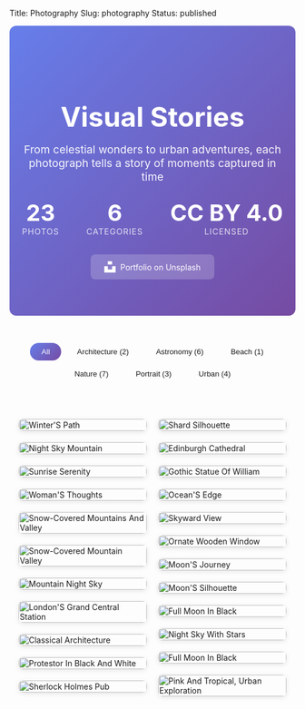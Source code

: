 Title: Photography
Slug: photography
Status: published

<div class="photography-hero">
    <h1 class="hero-title">Visual Stories</h1>
    <p class="hero-subtitle">From celestial wonders to urban adventures, each photograph tells a story of moments captured in time</p>
    <div class="hero-stats">
        <div class="stat-item">
            <span class="stat-number">23</span>
            <span class="stat-label">Photos</span>
        </div>
        <div class="stat-item">
            <span class="stat-number">6</span>
            <span class="stat-label">Categories</span>
        </div>
        <div class="stat-item">
            <span class="stat-number">CC BY 4.0</span>
            <span class="stat-label">Licensed</span>
        </div>
    </div>
    <div class="hero-links">
        <a href="https://unsplash.com/@suicide_chewbacca" target="_blank" class="unsplash-link">
            <svg width="20" height="20" viewBox="0 0 24 24" fill="currentColor">
                <path d="M7.5 6.75V0h9v6.75h-9zm9 3.75H24V24H0V10.5h7.5v6.75h9V10.5z"/>
            </svg>
            Portfolio on Unsplash
        </a>
    </div>
</div>

<div class="photo-filters">
    <button class="filter-btn active" data-filter="all">All</button>
    <button class="filter-btn" data-filter="architecture">Architecture (2)</button>
    <button class="filter-btn" data-filter="astronomy">Astronomy (6)</button>
    <button class="filter-btn" data-filter="beach">Beach (1)</button>
    <button class="filter-btn" data-filter="nature">Nature (7)</button>
    <button class="filter-btn" data-filter="portrait">Portrait (3)</button>
    <button class="filter-btn" data-filter="urban">Urban (4)</button>
</div>
</div>

<div class="photo-masonry" id="photoGallery">
    <div class="photo-card" data-category="nature" data-full="/images/photography/dji_fly_20241223_230636_633_1735013793485_photo.jpg">
        <div class="photo-location">
            <svg width="12" height="12" viewBox="0 0 24 24" fill="currentColor">
                <path d="M12 2C8.13 2 5 5.13 5 9c0 5.25 7 13 7 13s7-7.75 7-13c0-3.87-3.13-7-7-7zm0 9.5c-1.38 0-2.5-1.12-2.5-2.5s1.12-2.5 2.5-2.5 2.5 1.12 2.5 2.5-1.12 2.5-2.5 2.5z"/>
            </svg>
            <span>31.5542, 78.2766</span>
        </div>
        <img src="/images/photography/thumbnails/dji_fly_20241223_230636_633_1735013793485_photo_small.jpg" 
             data-medium="/images/photography/thumbnails/dji_fly_20241223_230636_633_1735013793485_photo_large.jpg"
             alt="Winter'S Path" loading="lazy">
        <div class="photo-overlay">
            <h3>Winter'S Path</h3>
            <p>An aerial image shows a serene, snow-covered landscape. Three black, winding roads cut through the pristine white snow, appearing fresh and untouched. The roads are spaced relatively far apart, meandering gently through the scene. The terrain is mostly flat, with only a few scattered small hills and trees. The area is blanketed in a thick layer of snow, with some darker patches that may be bare ground or patches of grass peeking through. The image is taken from a high vantage point, providing a comprehensive view of the roads, the surrounding landscape, and the patches of darker terrain.</p>
        </div>
    </div>
    <div class="photo-card" data-category="nature" data-full="/images/photography/MON01845.jpg">
        <img src="/images/photography/thumbnails/MON01845_small.jpg" 
             data-medium="/images/photography/thumbnails/MON01845_large.jpg"
             alt="Night Sky Mountain" loading="lazy">
        <div class="photo-overlay">
            <h3>Night Sky Mountain</h3>
            <p>A snow-covered mountain peak reaches towards a night sky filled with countless stars. The mountain's rugged surface is partially obscured by the vast expanse of the starry expanse. The snow appears mostly undisturbed, except for some subtle tracks or patterns created by the weight of snow and possibly animal tracks. The contrast between the dark mountain and the bright night sky creates a striking visual effect. The stars in the sky vary in brightness and size, adding depth and dimension to the image. The overall mood of the image is serene and captivating, with the snow-covered mountain serving as a tranquil backdrop to the starry expanse.</p>
        </div>
    </div>
    <div class="photo-card" data-category="nature" data-full="/images/photography/MON01910.jpg">
        <img src="/images/photography/thumbnails/MON01910_small.jpg" 
             data-medium="/images/photography/thumbnails/MON01910_large.jpg"
             alt="Sunrise Serenity" loading="lazy">
        <div class="photo-overlay">
            <h3>Sunrise Serenity</h3>
            <p>A brown dog lies peacefully on a rocky, snow-dusted surface, its eyes gently closed as it basks in the serene beauty around it. The dog is nestled between the rugged, snow-covered mountains that stretch out into the distance, creating a breathtaking backdrop. The sky above is a clear, vibrant blue, adding to the overall tranquility of the scene. The dog's relaxed posture and peaceful demeanor evoke a sense of peace and contentment, perfectly capturing the essence of nature's gentle touch.</p>
        </div>
    </div>
    <div class="photo-card" data-category="portrait" data-full="/images/photography/MON01938 2.jpg">
        <img src="/images/photography/thumbnails/MON01938 2_small.jpg" 
             data-medium="/images/photography/thumbnails/MON01938 2_large.jpg"
             alt="Woman'S Thoughts" loading="lazy">
        <div class="photo-overlay">
            <h3>Woman'S Thoughts</h3>
            <p>A solitary woman sits on a woven mat, engrossed in her knitting. She wears a vest and long sleeves, and her hands are meticulously working with yarn. Her gaze is directed downwards, lost in the rhythm of her craft. The room around her is dimly lit, emphasizing her solitary presence. The room features a wooden door in the background, a small table with a lamp to the left, and a patterned rug beneath her feet. The black and white photograph captures the woman's quiet concentration as she works on her project.</p>
        </div>
    </div>
    <div class="photo-card" data-category="nature" data-full="/images/photography/MON02014 1.jpg">
        <img src="/images/photography/thumbnails/MON02014 1_small.jpg" 
             data-medium="/images/photography/thumbnails/MON02014 1_large.jpg"
             alt="Snow-Covered Mountains And Valley" loading="lazy">
        <div class="photo-overlay">
            <h3>Snow-Covered Mountains And Valley</h3>
            <p>A breathtaking view of a snow-covered mountain range stretches across the horizon under a clear, pale blue sky. The mountains, bathed in a pristine white of snow, rise majestically in varying shades of white and gray, their peaks reaching towards the sky. The valley below is a stark contrast, with its ground covered in a blanket of snow and scattered patches of dark gray, possibly bare rock or dirt. The image is taken from a high vantage point, offering a panoramic view of the valley and the majestic mountains in the distance. The sun appears to be setting, casting a warm, golden glow over the mountains and the valley. The photograph showcases the natural beauty of this snowy mountain landscape.</p>
        </div>
    </div>
    <div class="photo-card" data-category="nature" data-full="/images/photography/MON02022 1.jpg">
        <img src="/images/photography/thumbnails/MON02022 1_small.jpg" 
             data-medium="/images/photography/thumbnails/MON02022 1_large.jpg"
             alt="Snow-Covered Mountain Valley" loading="lazy">
        <div class="photo-overlay">
            <h3>Snow-Covered Mountain Valley</h3>
            <p>A breathtaking snowy mountain range stretches across the horizon under a clear, pale blue sky. The mountains, blanketed in a pristine layer of snow, rise majestically in varying shades of white and gray, their peaks gleaming under the sunlight. The sun appears to be positioned slightly to the right, casting a warm glow that contrasts beautifully with the cool tones of the snow. In the mid-ground, a dried-up riverbed or valley reveals signs of erosion and barrenness. A dark, possibly rocky, outcropping is visible on the right side of the image, adding depth and contrast to the scene. The image is taken from a high vantage point, providing a panoramic view of the stunning natural landscape.</p>
        </div>
    </div>
    <div class="photo-card" data-category="astronomy" data-full="/images/photography/MON02051 1.jpg">
        <img src="/images/photography/thumbnails/MON02051 1_small.jpg" 
             data-medium="/images/photography/thumbnails/MON02051 1_large.jpg"
             alt="Mountain Night Sky" loading="lazy">
        <div class="photo-overlay">
            <h3>Mountain Night Sky</h3>
            <p>A breathtaking night sky is captured in a mountainous landscape, filled with a multitude of stars. The Milky Way galaxy stretches across the upper portion of the image, its faint glow contrasting with the deep blackness of space. The sky is predominantly dark blue and black, with only a few scattered white stars. A shooting star is visible in the top left corner, adding a sense of movement and wonder to the scene. The silhouette of mountains and trees cuts across the lower portion of the image, framing the vast expanse of the night sky. The mountains appear to be dark brown or black in color, and the trees are mostly obscured by the darkness.</p>
        </div>
    </div>
    <div class="photo-card" data-category="urban" data-full="/images/photography/MON03547 1.jpg">
        <img src="/images/photography/thumbnails/MON03547 1_small.jpg" 
             data-medium="/images/photography/thumbnails/MON03547 1_large.jpg"
             alt="London'S Grand Central Station" loading="lazy">
        <div class="photo-overlay">
            <h3>London'S Grand Central Station</h3>
            <p>A large, ornate white building with a dome and clock tower dominates the scene, set against a clear blue sky. Several Union Jack flags are displayed on the building's facade. People can be seen walking on the sidewalks and crossing the street in front of the building, which is situated near a busy intersection with a traffic light. Several street lamps line the street. In the foreground, a colorful food stand or kiosk adds a vibrant touch to the urban landscape. The image captures the bustling atmosphere of the location, showcasing the architectural beauty and lively street scene.</p>
        </div>
    </div>
    <div class="photo-card" data-category="portrait" data-full="/images/photography/MON03587 1.jpg">
        <img src="/images/photography/thumbnails/MON03587 1_small.jpg" 
             data-medium="/images/photography/thumbnails/MON03587 1_large.jpg"
             alt="Classical Architecture" loading="lazy">
        <div class="photo-overlay">
            <h3>Classical Architecture</h3>
            <p>A solitary figure, dressed in white, strides purposefully along the sidewalk, their head bowed in concentration. They appear to be engrossed in their phone, as if lost in thought or conversation. The sidewalk stretches out in front of them, leading towards a grand, white building that stands tall and imposing. The building is adorned with several windows, a central entrance framed by sturdy columns, and ornate decorations above the windows, adding to its majestic appearance. A statue is perched atop the building, overlooking the scene. The overall atmosphere of the image is serene and contemplative, with the person as the focal point of the composition.</p>
        </div>
    </div>
    <div class="photo-card" data-category="urban" data-full="/images/photography/MON03648 1.jpg">
        <img src="/images/photography/thumbnails/MON03648 1_small.jpg" 
             data-medium="/images/photography/thumbnails/MON03648 1_large.jpg"
             alt="Protestor In Black And White" loading="lazy">
        <div class="photo-overlay">
            <h3>Protestor In Black And White</h3>
            <p>A diverse crowd gathers in a city street, their colorful attire and signs creating a vibrant tapestry of protest and solidarity. The scene is captured from a slightly elevated perspective, offering a comprehensive view of this gathering. The crowd is diverse, with people of various ages and ethnicities present. Many are wearing high-visibility vests, symbolizing their vigilance and determination to stand out amidst the urban backdrop. 

In the center of the image, a woman stands out with her hand extended, seemingly reaching out to connect with others or convey a powerful message. She is dressed in a black and white patterned shawl and carries a white bag adorned with a green logo. Her presence adds a touch of color and dynamism to the otherwise monochrome scene.

The street itself is lined with buildings, further emphasizing the city setting of the protest. Various signs and banners are visible, conveying messages of unity and opposition to the perceived injustice. Some signs are written in languages other than English, reflecting the global nature of the event. 

The overall atmosphere of the image is one of collective action and collective purpose, reflecting the spirit of a protest or demonstration.</p>
        </div>
    </div>
    <div class="photo-card" data-category="nature" data-full="/images/photography/MON03693.jpg">
        <img src="/images/photography/thumbnails/MON03693_small.jpg" 
             data-medium="/images/photography/thumbnails/MON03693_large.jpg"
             alt="Sherlock Holmes Pub" loading="lazy">
        <div class="photo-overlay">
            <h3>Sherlock Holmes Pub</h3>
            <p>A charming Sherlock Holmes pub, nestled in the heart of London, exudes an air of mystery and intrigue. The building's exterior is adorned with hanging lanterns, casting a warm glow that illuminates the bustling outdoor seating area. Patrons are enjoying their time, seated at tables adorned with vibrant green umbrellas, creating a cozy and inviting atmosphere.

The interior of the pub is visible through the large windows, showcasing a dimly lit interior with wooden furniture and decorative elements. The ambiance is further enhanced by the presence of potted plants and hanging baskets, adding a touch of nature and elegance to the establishment.

In the background, a solitary figure walks by, adding a dynamic element to the otherwise static scene. The overall composition of the image is harmonious, capturing the essence of a classic British pub while also inviting the viewer to imagine themselves there.</p>
        </div>
    </div>
    <div class="photo-card" data-category="urban" data-full="/images/photography/MON03841.jpg">
        <img src="/images/photography/thumbnails/MON03841_small.jpg" 
             data-medium="/images/photography/thumbnails/MON03841_large.jpg"
             alt="Shard Silhouette" loading="lazy">
        <div class="photo-overlay">
            <h3>Shard Silhouette</h3>
            <p>In the heart of the city, a towering skyscraper stands resplendent under the vast, cloudy sky. Its glass facade gleams like diamonds scattered across the sky, reflecting the surrounding scenery. The building is nestled amidst a grove of trees, their dark silhouettes contrasting sharply with the lighter hues of the skyscraper. The trees appear lush and verdant, adding a touch of nature's serenity to the urban landscape. The building's pointed top reaches towards the sky, symbolizing ambition and progress. Beside it, a body of water stretches out, mirroring the sky above and creating a harmonious balance between the man-made structure and the natural environment. The water also reflects some of the city lights, adding a subtle glow to the scene.</p>
        </div>
    </div>
    <div class="photo-card" data-category="urban" data-full="/images/photography/MON04024 1.jpg">
        <img src="/images/photography/thumbnails/MON04024 1_small.jpg" 
             data-medium="/images/photography/thumbnails/MON04024 1_large.jpg"
             alt="Edinburgh Cathedral" loading="lazy">
        <div class="photo-overlay">
            <h3>Edinburgh Cathedral</h3>
            <p>The mood or atmosphere of this photo is serene and contemplative. The image features a city street with tall, old buildings and a church in the background, creating a sense of history and tranquility. The church, with its tall spire, stands out prominently in the scene, emphasizing the architectural beauty and grandeur of the area. The combination of the church, the old buildings, and the urban setting evokes a peaceful and contemplative mood.</p>
        </div>
    </div>
    <div class="photo-card" data-category="architecture" data-full="/images/photography/MON04063 1.jpg">
        <img src="/images/photography/thumbnails/MON04063 1_small.jpg" 
             data-medium="/images/photography/thumbnails/MON04063 1_large.jpg"
             alt="Gothic Statue Of William" loading="lazy">
        <div class="photo-overlay">
            <h3>Gothic Statue Of William</h3>
            <p>A majestic statue of a man dressed in a robe and hat stands tall against a backdrop of a cloudy sky. The man appears to be holding something in his left hand. The statue, which has a dark, possibly bronze or metal, finish, sits atop an intricately carved stone pedestal. The pedestal boasts ornate carvings and features a relief of several figures, including what look like horses and possibly other people. In the distance, parts of the buildings surrounding the statue are visible, showing some architectural details. The overall color palette of the image is dominated by shades of gray and blue.</p>
        </div>
    </div>
    <div class="photo-card" data-category="beach" data-full="/images/photography/IMG_3197.JPG">
        <div class="photo-location">
            <svg width="12" height="12" viewBox="0 0 24 24" fill="currentColor">
                <path d="M12 2C8.13 2 5 5.13 5 9c0 5.25 7 13 7 13s7-7.75 7-13c0-3.87-3.13-7-7-7zm0 9.5c-1.38 0-2.5-1.12-2.5-2.5s1.12-2.5 2.5-2.5 2.5 1.12 2.5 2.5-1.12 2.5-2.5 2.5z"/>
            </svg>
            <span>43.9504, -77.3420</span>
        </div>
        <img src="/images/photography/thumbnails/IMG_3197_small.jpg" 
             data-medium="/images/photography/thumbnails/IMG_3197_large.jpg"
             alt="Ocean'S Edge" loading="lazy">
        <div class="photo-overlay">
            <h3>Ocean'S Edge</h3>
            <p>A weathered piece of driftwood rests on a light gray, pebble-strewn beach, positioned near the center of the image. The driftwood is oriented horizontally and shows signs of exposure to the elements. Its rough texture contrasts with the smooth surface of the surrounding sand. The beach extends to a light blue body of water, which stretches out towards the horizon. The water appears calm, with subtle ripples or waves visible on its surface. The sky above is a light blue color, dotted with fluffy white clouds.</p>
        </div>
    </div>
    <div class="photo-card" data-category="nature" data-full="/images/photography/IMG_3760.JPG">
        <div class="photo-location">
            <svg width="12" height="12" viewBox="0 0 24 24" fill="currentColor">
                <path d="M12 2C8.13 2 5 5.13 5 9c0 5.25 7 13 7 13s7-7.75 7-13c0-3.87-3.13-7-7-7zm0 9.5c-1.38 0-2.5-1.12-2.5-2.5s1.12-2.5 2.5-2.5 2.5 1.12 2.5 2.5-1.12 2.5-2.5 2.5z"/>
            </svg>
            <span>50.1188, -122.9552</span>
        </div>
        <img src="/images/photography/thumbnails/IMG_3760_small.jpg" 
             data-medium="/images/photography/thumbnails/IMG_3760_large.jpg"
             alt="Skyward View" loading="lazy">
        <div class="photo-overlay">
            <h3>Skyward View</h3>
            <p>Under a vast, azure sky, a serene scene unfolds. A towering, majestic cloud, resplendent with white and fluffy, stretches towards the horizon, its presence commanding attention. In the distance, a quaint cluster of buildings, crafted from wood and stone, stands proudly, their brown hues blending harmoniously with the natural backdrop. The buildings appear small from the perspective of the image, yet they exude a sense of tranquility and harmony with their surroundings. Trees, lush and verdant, flank the buildings, adding a touch of green to the scene. A street lamp, positioned centrally, punctuates the landscape, casting a soft glow that enhances the overall serenity of this picturesque setting.</p>
        </div>
    </div>
    <div class="photo-card" data-category="architecture" data-full="/images/photography/carved-wooden-door.jpg">
        <img src="/images/photography/thumbnails/carved-wooden-door_small.jpg" 
             data-medium="/images/photography/thumbnails/carved-wooden-door_large.jpg"
             alt="Ornate Wooden Window" loading="lazy">
        <div class="photo-overlay">
            <h3>Ornate Wooden Window</h3>
            <p>A small, ornate window is set into a stone wall, framed by two detailed, carved stone columns that extend outward and upward. The window is divided into multiple panes, each secured with dark metal hardware. The wooden window frame and surrounding stonework are adorned with intricate carvings, adding a touch of antiquity and grandeur to the scene. The stone wall surrounding the window is a light tan or beige color, and the window itself is a dark brown or reddish-brown wood. The image is taken from a slightly angled perspective, giving the viewer a sense of the window's size and grandeur.</p>
        </div>
    </div>
    <div class="photo-card" data-category="astronomy" data-full="/images/photography/lunar-eclipse-phases.jpg">
        <img src="/images/photography/thumbnails/lunar-eclipse-phases_small.jpg" 
             data-medium="/images/photography/thumbnails/lunar-eclipse-phases_large.jpg"
             alt="Moon'S Journey" loading="lazy">
        <div class="photo-overlay">
            <h3>Moon'S Journey</h3>
            <p>A captivating celestial spectacle unfolds in a mesmerizing circle, resembling a captivating moonlit night. The moon, bathed in a rich, deep reddish-brown hue, takes on a celestial dance, moving from left to right across the vast expanse of the black void. The moon's journey is marked by subtle variations in color and intensity, hinting at the intricate workings of celestial mechanics and the passage of time. The image captures the moon's transformation, evoking a sense of wonder and awe in the observer.</p>
        </div>
    </div>
    <div class="photo-card" data-category="astronomy" data-full="/images/photography/lunar-eclipse-shadow.jpg">
        <img src="/images/photography/thumbnails/lunar-eclipse-shadow_small.jpg" 
             data-medium="/images/photography/thumbnails/lunar-eclipse-shadow_large.jpg"
             alt="Moon'S Silhouette" loading="lazy">
        <div class="photo-overlay">
            <h3>Moon'S Silhouette</h3>
            <p>A solitary, full moon dominates the center of the image, its surface a tranquil gray glow that contrasts sharply with the surrounding blackness. The moon is positioned directly in the center of the frame, drawing the viewer's attention directly to it. The perspective is from ground level, providing a clear and direct view of the moon's contours. The black background serves to highlight the moon, making it the sole focus of the image. There are no discernible texts, countable objects, or actions in the image. The moon appears to be a natural spectacle, without any visible objects or signs of human activity.</p>
        </div>
    </div>
    <div class="photo-card" data-category="astronomy" data-full="/images/photography/moon-1.jpg">
        <img src="/images/photography/thumbnails/moon-1_small.jpg" 
             data-medium="/images/photography/thumbnails/moon-1_large.jpg"
             alt="Full Moon In Black" loading="lazy">
        <div class="photo-overlay">
            <h3>Full Moon In Black</h3>
            <p>The mood or atmosphere of this photo is serene and captivating. The image features a large, full moon against a black sky, creating a striking contrast that emphasizes the moon's size and presence. The moon's position in the sky also adds a sense of depth and perspective, drawing the viewer's attention to its size and the vastness of the night sky. This captivating scene evokes feelings of wonder, tranquility, and awe, inviting the viewer to appreciate the beauty and mystery of the celestial bodies.</p>
        </div>
    </div>
    <div class="photo-card" data-category="astronomy" data-full="/images/photography/night-sky-mountain.jpg">
        <img src="/images/photography/thumbnails/night-sky-mountain_small.jpg" 
             data-medium="/images/photography/thumbnails/night-sky-mountain_large.jpg"
             alt="Night Sky With Stars" loading="lazy">
        <div class="photo-overlay">
            <h3>Night Sky With Stars</h3>
            <p>A breathtaking night sky is captured in a mountainous region. The sky is filled with a multitude of stars, their twinkling lights contrasting beautifully against the dark backdrop. The mountains, silhouetted against the night sky, add a sense of depth and grandeur to the scene. The perspective of the photo is from a low angle, which enhances the grandeur of the mountains and gives a sense of looking up at the celestial bodies above. The colors in the image are predominantly dark, with shades of purple and gray punctuated by brighter white and yellow stars. The darkness of the sky indicates the absence of artificial light sources, allowing the viewer to fully appreciate the beauty and tranquility of the night sky.</p>
        </div>
    </div>
    <div class="photo-card" data-category="astronomy" data-full="/images/photography/photography-backup-blood-moon-1.jpg">
        <img src="/images/photography/thumbnails/photography-backup-blood-moon-1_small.jpg" 
             data-medium="/images/photography/thumbnails/photography-backup-blood-moon-1_large.jpg"
             alt="Full Moon In Black" loading="lazy">
        <div class="photo-overlay">
            <h3>Full Moon In Black</h3>
            <p>The mood or atmosphere of this photo is serene and peaceful. The image features a large, full moon against a black sky, creating a striking contrast that emphasizes the moon's presence and beauty. The moon's position in the sky also adds a sense of depth and perspective, enhancing the overall visual appeal of the image. The combination of the moon's light and the dark background creates a striking contrast that invites the viewer to appreciate the beauty and tranquility of the night sky.</p>
        </div>
    </div>
    <div class="photo-card" data-category="portrait" data-full="/images/photography/portrait-pink-hat.jpg">
        <img src="/images/photography/thumbnails/portrait-pink-hat_small.jpg" 
             data-medium="/images/photography/thumbnails/portrait-pink-hat_large.jpg"
             alt="Pink And Tropical, Urban Exploration" loading="lazy">
        <div class="photo-overlay">
            <h3>Pink And Tropical, Urban Exploration</h3>
            <p>A young woman stands near an ornate, tan-colored building, possibly in Jaipur, India. She wears a pink baseball cap, a vibrant top with a tropical print in shades of pink, purple, and blue, and a patterned skirt. She also carries a brown purse over her shoulder and wears glasses and a bracelet on her left wrist. Her dark hair is pulled back in a ponytail, and her right hand is near her mouth with a finger to her nose. The building in the background features intricate carvings and designs, contributing to its architectural charm.</p>
        </div>
    </div>
</div></div>

<!-- Lightbox Modal -->
<div class="lightbox" id="lightbox">
    <button class="lightbox-close" aria-label="Close">&times;</button>
    <button class="lightbox-prev" aria-label="Previous">&#8249;</button>
    <button class="lightbox-next" aria-label="Next">&#8250;</button>
    <div class="lightbox-content">
        <img id="lightbox-img" src="" alt="Gallery photo">
        <div class="lightbox-info">
            <h3 id="lightbox-title"></h3>
            <p id="lightbox-description"></p>
            <div class="lightbox-exif" id="lightbox-exif">
                <span class="exif-item" id="exif-camera"></span>
                <span class="exif-item" id="exif-settings"></span>
                <span class="exif-item" id="exif-location"></span>
            </div>
            <div class="lightbox-actions">
                <a href="#" id="download-btn" class="download-button" download>
                    <svg width="16" height="16" viewBox="0 0 24 24" fill="none" stroke="currentColor" stroke-width="2">
                        <path d="M21 15v4a2 2 0 0 1-2 2H5a2 2 0 0 1-2-2v-4"></path>
                        <polyline points="7 10 12 15 17 10"></polyline>
                        <line x1="12" y1="15" x2="12" y2="3"></line>
                    </svg>
                    Download Original
                </a>
                <div class="license-info">
                    <svg width="16" height="16" viewBox="0 0 24 24" fill="currentColor">
                        <path d="M12 2C6.48 2 2 6.48 2 12s4.48 10 10 10 10-4.48 10-10S17.52 2 12 2zm0 18c-4.41 0-8-3.59-8-8s3.59-8 8-8 8 3.59 8 8-3.59 8-8 8zm-1-13h2v6h-2zm0 8h2v2h-2z"/>
                    </svg>
                    <span>CC BY 4.0 - Attribution Required</span>
                </div>
            </div>
        </div>
    </div>
    <div class="lightbox-loader">
        <div class="spinner"></div>
    </div>
</div>

<style>
/* Photography Hero Section */
.photography-hero {
    text-align: center;
    padding: 4rem 1rem;
    margin-bottom: 3rem;
    background: linear-gradient(135deg, #667eea 0%, #764ba2 100%);
    border-radius: 12px;
    color: white;
}

.hero-title {
    font-size: 3rem;
    font-weight: 700;
    margin-bottom: 1rem;
    font-family: 'Inter', sans-serif;
}

.hero-subtitle {
    font-size: 1.2rem;
    opacity: 0.95;
    max-width: 700px;
    margin: 0 auto 2rem;
}

.hero-stats {
    display: flex;
    justify-content: center;
    gap: 3rem;
    margin: 2rem 0;
    flex-wrap: wrap;
}

.stat-item {
    text-align: center;
}

.stat-number {
    display: block;
    font-size: 2.5rem;
    font-weight: 700;
    color: white;
    line-height: 1;
    margin-bottom: 0.25rem;
}

.stat-label {
    font-size: 0.9rem;
    opacity: 0.8;
    text-transform: uppercase;
    letter-spacing: 1px;
}

.hero-links {
    display: flex;
    justify-content: center;
    gap: 1rem;
}

.unsplash-link {
    display: inline-flex;
    align-items: center;
    gap: 0.5rem;
    padding: 0.75rem 1.5rem;
    background: rgba(255, 255, 255, 0.2);
    color: white;
    text-decoration: none;
    border-radius: 8px;
    transition: all 0.3s ease;
    backdrop-filter: blur(10px);
}

.unsplash-link:hover {
    background: rgba(255, 255, 255, 0.3);
    transform: translateY(-2px);
}

/* Filter Buttons */
.photo-filters {
    display: flex;
    justify-content: center;
    gap: 0.5rem;
    margin-bottom: 3rem;
    flex-wrap: wrap;
}

.filter-btn {
    padding: 0.5rem 1.25rem;
    border: 2px solid var(--border-color);
    background: transparent;
    color: var(--text-color);
    border-radius: 25px;
    cursor: pointer;
    transition: all 0.3s ease;
    font-weight: 500;
}

.filter-btn:hover {
    border-color: #667eea;
    color: #667eea;
}

.filter-btn.active {
    background: linear-gradient(135deg, #667eea 0%, #764ba2 100%);
    color: white;
    border-color: transparent;
}

/* Clean Masonry Grid */
.photo-masonry {
    columns: 1;
    column-gap: 1rem;
    padding: 1rem;
    max-width: 1400px;
    margin: 0 auto;
}

@media (min-width: 640px) {
    .photo-masonry {
        columns: 2;
        column-gap: 1.25rem;
    }
}

@media (min-width: 1024px) {
    .photo-masonry {
        columns: 3;
        column-gap: 1.25rem;
    }
}

.photo-card {
    break-inside: avoid;
    margin-bottom: 1.25rem;
    position: relative;
    cursor: pointer;
    border-radius: 8px;
    overflow: hidden;
    background: var(--bg-secondary);
    transition: all 0.3s ease;
    box-shadow: 0 2px 8px rgba(0, 0, 0, 0.1);
}

.photo-card:hover {
    transform: translateY(-4px);
    box-shadow: 0 8px 24px rgba(0, 0, 0, 0.15);
}

.photo-card img {
    width: 100%;
    height: auto;
    display: block;
}

/* Minimal Text Overlay - Only on Hover */
.photo-overlay {
    position: absolute;
    bottom: 0;
    left: 0;
    right: 0;
    background: linear-gradient(to top, 
        rgba(0, 0, 0, 0.7) 0%, 
        rgba(0, 0, 0, 0.3) 40%, 
        transparent 70%);
    color: white;
    padding: 0.75rem;
    pointer-events: none;
    opacity: 0;
    transition: opacity 0.3s ease;
}

.photo-card:hover .photo-overlay {
    opacity: 1;
}

.photo-overlay h3 {
    font-size: 0.9rem;
    margin: 0;
    font-weight: 500;
    line-height: 1.2;
    color: #ffffff;
    text-shadow: 0 1px 2px rgba(0, 0, 0, 0.8);
    font-family: 'Source Sans 3', -apple-system, BlinkMacSystemFont, 'Segoe UI', Roboto, sans-serif;
}

.photo-overlay p {
    display: none; /* Hide descriptions in gallery view */
}

/* Location Badge - Hidden by default */
.photo-location {
    position: absolute;
    top: 0.5rem;
    right: 0.5rem;
    display: inline-flex;
    align-items: center;
    gap: 3px;
    padding: 0.2rem 0.4rem;
    background: rgba(0, 0, 0, 0.5);
    backdrop-filter: blur(8px);
    border-radius: 20px;
    color: rgba(255, 255, 255, 0.9);
    font-size: 0.65rem;
    font-weight: 400;
    opacity: 0;
    transition: opacity 0.3s ease;
}

.photo-card:hover .photo-location {
    opacity: 1;
}

.photo-location svg {
    width: 10px;
    height: 10px;
}

/* Lightbox */
.lightbox {
    display: none;
    position: fixed;
    top: 0;
    left: 0;
    right: 0;
    bottom: 0;
    background: rgba(0, 0, 0, 0.85);
    z-index: 10000;
    animation: fadeIn 0.3s ease;
}

.lightbox.active {
    display: flex;
    align-items: center;
    justify-content: center;
}

.lightbox-content {
    max-width: 95vw;
    max-height: 90vh;
    display: flex;
    gap: 2rem;
    align-items: center;
    position: relative;
}

@media (max-width: 968px) {
    .lightbox-content {
        flex-direction: column;
        gap: 1rem;
    }
}

.lightbox-content img {
    max-width: 65%;
    max-height: 85vh;
    object-fit: contain;
    display: block;
    border-radius: 8px;
}

@media (max-width: 968px) {
    .lightbox-content img {
        max-width: 100%;
        max-height: 60vh;
    }
}

.lightbox-info {
    flex: 1;
    min-width: 250px;
    max-width: 450px;
    color: white;
    padding: 2rem;
    background: rgba(0, 0, 0, 0.4);
    border-radius: 12px;
    backdrop-filter: blur(20px);
    max-height: 85vh;
    overflow-y: auto;
}

@media (max-width: 968px) {
    .lightbox-info {
        max-width: 100%;
        padding: 1.5rem;
    }
}

.lightbox-info h3 {
    margin: 0 0 1rem;
    font-size: 1.6rem;
    font-weight: 600;
    color: #ffffff;
    font-family: 'Playfair Display', Georgia, serif;
    letter-spacing: -0.01em;
}

.lightbox-info p {
    margin: 0 0 1.5rem;
    line-height: 1.7;
    color: rgba(255, 255, 255, 0.95);
    font-size: 1rem;
    font-family: 'Source Sans 3', -apple-system, BlinkMacSystemFont, sans-serif;
}

.lightbox-exif {
    display: flex;
    flex-direction: column;
    gap: 0.75rem;
    font-size: 0.9rem;
    color: rgba(255, 255, 255, 0.85);
    margin-top: 1rem;
    padding-top: 1rem;
    border-top: 1px solid rgba(255, 255, 255, 0.2);
}

.exif-item {
    display: inline-flex;
    align-items: center;
    gap: 0.3rem;
    padding: 0.25rem 0.5rem;
    background: rgba(255, 255, 255, 0.1);
    border-radius: 4px;
    backdrop-filter: blur(10px);
}

.exif-item:empty {
    display: none;
}

.exif-item:before {
    font-family: 'Font Awesome 6 Free';
    font-weight: 900;
    opacity: 0.7;
}

#exif-camera:before {
    content: '\f030';
}

#exif-settings:before {
    content: '\f013';
}

#exif-location:before {
    content: '\f3c5';
}

.lightbox-actions {
    display: flex;
    align-items: center;
    justify-content: space-between;
    margin-top: 1rem;
    padding-top: 1rem;
    border-top: 1px solid rgba(255, 255, 255, 0.2);
    flex-wrap: wrap;
    gap: 1rem;
}

.download-button {
    display: inline-flex;
    align-items: center;
    gap: 0.5rem;
    padding: 0.75rem 1.25rem;
    background: linear-gradient(135deg, #667eea 0%, #764ba2 100%);
    color: white;
    text-decoration: none;
    border-radius: 8px;
    font-weight: 500;
    transition: all 0.3s ease;
    box-shadow: 0 4px 15px rgba(102, 126, 234, 0.4);
}

.download-button:hover {
    transform: translateY(-2px);
    box-shadow: 0 6px 20px rgba(102, 126, 234, 0.6);
    color: white;
    text-decoration: none;
}

.license-info {
    display: flex;
    align-items: center;
    gap: 0.5rem;
    font-size: 0.85rem;
    color: rgba(255, 255, 255, 0.8);
    padding: 0.5rem 1rem;
    background: rgba(255, 255, 255, 0.1);
    border-radius: 6px;
    backdrop-filter: blur(10px);
}

.license-info svg {
    opacity: 0.8;
}

@media (max-width: 768px) {
    .lightbox-actions {
        flex-direction: column;
        align-items: stretch;
    }
    
    .download-button {
        justify-content: center;
    }
    
    .license-info {
        justify-content: center;
    }
}

.lightbox-close,
.lightbox-prev,
.lightbox-next {
    position: absolute;
    background: rgba(0, 0, 0, 0.5);
    backdrop-filter: blur(10px);
    border: 1px solid rgba(255, 255, 255, 0.1);
    color: white;
    cursor: pointer;
    transition: all 0.3s ease;
    z-index: 10001;
    width: 48px;
    height: 48px;
    border-radius: 50%;
    display: flex;
    align-items: center;
    justify-content: center;
    font-size: 1.5rem;
    line-height: 1;
    padding: 0;
}

.lightbox-close {
    top: 30px;
    right: 30px;
    font-size: 1.25rem;
}

.lightbox-prev,
.lightbox-next {
    top: 50%;
    transform: translateY(-50%);
    font-size: 1.5rem;
}

.lightbox-prev {
    left: 30px;
}

.lightbox-next {
    right: 30px;
}

.lightbox-close:hover,
.lightbox-prev:hover,
.lightbox-next:hover {
    background: rgba(255, 255, 255, 0.15);
    border-color: rgba(255, 255, 255, 0.3);
    transform: scale(1.1);
}

.lightbox-prev:hover,
.lightbox-next:hover {
    transform: translateY(-50%) scale(1.1);
}

/* Loader */
.lightbox-loader {
    display: none;
    position: absolute;
    top: 50%;
    left: 50%;
    transform: translate(-50%, -50%);
}

.lightbox.loading .lightbox-loader {
    display: block;
}

.lightbox.loading .lightbox-content {
    opacity: 0;
}

.spinner {
    width: 50px;
    height: 50px;
    border: 3px solid rgba(255, 255, 255, 0.3);
    border-top-color: white;
    border-radius: 50%;
    animation: spin 1s linear infinite;
}

@keyframes spin {
    to { transform: rotate(360deg); }
}

@keyframes fadeIn {
    from { opacity: 0; }
    to { opacity: 1; }
}

/* Dark mode adjustments */
[data-theme="dark"] .photo-card {
    background: #1a1a1a;
}

[data-theme="dark"] .filter-btn {
    border-color: #444;
}

[data-theme="dark"] .filter-btn:hover {
    border-color: #667eea;
}

/* Mobile optimizations */
@media (max-width: 768px) {
    .hero-title {
        font-size: 2rem;
    }
    
    .hero-subtitle {
        font-size: 1rem;
    }
    
    .photo-filters {
        padding: 0 1rem;
    }
    
    .filter-btn {
        font-size: 0.9rem;
        padding: 0.4rem 1rem;
    }
    
    .hero-stats {
        gap: 2rem;
    }
    
    .stat-number {
        font-size: 2rem;
    }
    
    .lightbox-prev,
    .lightbox-next {
        width: 45px;
        height: 45px;
        font-size: 2rem;
    }
}

/* Hide elements during loading */
.photo-card.hidden {
    display: none;
}

/* Smooth transitions for filtering */
.photo-masonry.filtering .photo-card {
    transition: opacity 0.3s ease, transform 0.3s ease;
}

.photo-masonry.filtering .photo-card.hidden {
    opacity: 0;
    transform: scale(0.8);
}
</style>

<script>
document.addEventListener('DOMContentLoaded', function() {
    const gallery = document.getElementById('photoGallery');
    const lightbox = document.getElementById('lightbox');
    const lightboxImg = document.getElementById('lightbox-img');
    const lightboxTitle = document.getElementById('lightbox-title');
    const lightboxDescription = document.getElementById('lightbox-description');
    const filterBtns = document.querySelectorAll('.filter-btn');
    const photoCards = document.querySelectorAll('.photo-card');
    
    let currentPhotoIndex = 0;
    let visiblePhotos = [];
    
    // Filter functionality
    filterBtns.forEach(btn => {
        btn.addEventListener('click', function() {
            const filter = this.dataset.filter;
            
            // Update active button
            filterBtns.forEach(b => b.classList.remove('active'));
            this.classList.add('active');
            
            // Add filtering class for smooth transition
            gallery.classList.add('filtering');
            
            // Filter photos
            photoCards.forEach(card => {
                if (filter === 'all' || card.dataset.category === filter) {
                    card.classList.remove('hidden');
                } else {
                    card.classList.add('hidden');
                }
            });
            
            // Remove filtering class after transition
            setTimeout(() => {
                gallery.classList.remove('filtering');
            }, 300);
            
            // Update visible photos array
            updateVisiblePhotos();
        });
    });
    
    // Update visible photos array
    function updateVisiblePhotos() {
        visiblePhotos = Array.from(photoCards).filter(card => !card.classList.contains('hidden'));
    }
    
    // Initialize visible photos
    updateVisiblePhotos();
    
    // Open lightbox
    photoCards.forEach((card, index) => {
        card.addEventListener('click', function() {
            const fullImage = this.dataset.full;
            const mediumImage = this.querySelector('img').dataset.medium;
            const title = this.querySelector('h3').textContent;
            const description = this.querySelector('p').textContent;
            
            // Find index in visible photos
            currentPhotoIndex = visiblePhotos.indexOf(this);
            
            openLightbox(fullImage, mediumImage, title, description);
        });
    });
    
    // Load metadata when page loads
    let photoMetadata = {};
    fetch('/images/photography/gallery_metadata.json')
        .then(response => response.json())
        .then(data => {
            photoMetadata = data;
        })
        .catch(err => console.log('Could not load metadata:', err));
    
    function openLightbox(fullImage, mediumImage, title, description) {
        lightbox.classList.add('active', 'loading');
        
        // Update download button
        const downloadBtn = document.getElementById('download-btn');
        downloadBtn.href = fullImage;
        const filename = fullImage.split('/').pop();
        downloadBtn.download = filename;
        
        // Add attribution text to download
        downloadBtn.onclick = function(e) {
            // Create attribution text
            const attribution = `Photo by Ashwini Chaudhary (https://ashwch.com) - CC BY 4.0`;
            console.log('Downloaded:', filename);
            console.log('Attribution required:', attribution);
            
            // Let the default download happen
            return true;
        };
        
        // Update EXIF data if available
        const metadata = photoMetadata[filename];
        if (metadata && metadata.exif) {
            const exif = metadata.exif;
            
            // Camera info
            const cameraEl = document.getElementById('exif-camera');
            if (exif.camera && (exif.camera.make || exif.camera.model)) {
                const camera = `${exif.camera.make || ''} ${exif.camera.model || ''}`.trim();
                cameraEl.textContent = camera;
                cameraEl.style.display = 'inline-flex';
            } else {
                cameraEl.style.display = 'none';
            }
            
            // Settings info
            const settingsEl = document.getElementById('exif-settings');
            const settings = [];
            if (exif.settings) {
                if (exif.settings.aperture) settings.push(exif.settings.aperture);
                if (exif.settings.shutter) settings.push(exif.settings.shutter);
                if (exif.settings.iso) settings.push(exif.settings.iso);
                if (exif.settings.focal_length) settings.push(exif.settings.focal_length);
            }
            if (settings.length > 0) {
                settingsEl.textContent = settings.join(' • ');
                settingsEl.style.display = 'inline-flex';
            } else {
                settingsEl.style.display = 'none';
            }
            
            // Location info
            const locationEl = document.getElementById('exif-location');
            if (exif.gps && exif.gps.coordinates) {
                locationEl.textContent = exif.gps.location || exif.gps.coordinates;
                locationEl.style.display = 'inline-flex';
            } else {
                locationEl.style.display = 'none';
            }
        } else {
            // Hide all EXIF elements if no metadata
            document.getElementById('exif-camera').style.display = 'none';
            document.getElementById('exif-settings').style.display = 'none';
            document.getElementById('exif-location').style.display = 'none';
        }
        
        // Load medium quality first for faster display
        const mediumImg = new Image();
        mediumImg.onload = function() {
            lightboxImg.src = mediumImage;
            lightboxTitle.textContent = title;
            lightboxDescription.textContent = description;
            lightbox.classList.remove('loading');
            
            // Then load full quality in background
            const fullImg = new Image();
            fullImg.onload = function() {
                lightboxImg.src = fullImage;
            };
            fullImg.src = fullImage;
        };
        mediumImg.src = mediumImage;
    }
    
    // Close lightbox
    document.querySelector('.lightbox-close').addEventListener('click', closeLightbox);
    
    lightbox.addEventListener('click', function(e) {
        if (e.target === lightbox) {
            closeLightbox();
        }
    });
    
    function closeLightbox() {
        lightbox.classList.remove('active');
        lightboxImg.src = '';
    }
    
    // Navigation
    document.querySelector('.lightbox-prev').addEventListener('click', function() {
        navigateLightbox(-1);
    });
    
    document.querySelector('.lightbox-next').addEventListener('click', function() {
        navigateLightbox(1);
    });
    
    function navigateLightbox(direction) {
        currentPhotoIndex = (currentPhotoIndex + direction + visiblePhotos.length) % visiblePhotos.length;
        const card = visiblePhotos[currentPhotoIndex];
        const fullImage = card.dataset.full;
        const mediumImage = card.querySelector('img').dataset.medium;
        const title = card.querySelector('h3').textContent;
        const description = card.querySelector('p').textContent;
        
        openLightbox(fullImage, mediumImage, title, description);
    }
    
    // Keyboard navigation
    document.addEventListener('keydown', function(e) {
        if (!lightbox.classList.contains('active')) return;
        
        if (e.key === 'Escape') {
            closeLightbox();
        } else if (e.key === 'ArrowLeft') {
            navigateLightbox(-1);
        } else if (e.key === 'ArrowRight') {
            navigateLightbox(1);
        }
    });
    
    // Lazy loading with Intersection Observer
    const imageObserver = new IntersectionObserver((entries, observer) => {
        entries.forEach(entry => {
            if (entry.isIntersecting) {
                const img = entry.target;
                // Image src is already set with loading="lazy", browser handles it
                observer.unobserve(img);
            }
        });
    }, {
        rootMargin: '50px'
    });
    
    document.querySelectorAll('.photo-card img').forEach(img => {
        imageObserver.observe(img);
    });
});
</script>